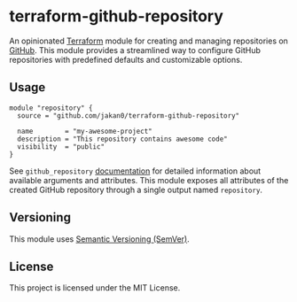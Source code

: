 # terraform-github-repository

An opinionated [Terraform][terraform] module for creating and managing repositories on
[GitHub][github]. This module provides a streamlined way to configure GitHub
repositories with predefined defaults and customizable options.

## Usage

```hcl
module "repository" {
  source = "github.com/jakan0/terraform-github-repository"

  name        = "my-awesome-project"
  description = "This repository contains awesome code"
  visibility  = "public"
}
```

See `github_repository` [documentation][repository] for detailed information about
available arguments and attributes. This module exposes all attributes of the created
GitHub repository through a single output named `repository`.

## Versioning

This module uses [Semantic Versioning (SemVer)][semver].

## License

This project is licensed under the MIT License.

[github]: https://github.com/
[repository]: https://registry.terraform.io/providers/integrations/github/latest/docs/resources/repository
[semver]: https://semver.org/
[terraform]: https://www.terraform.io/
